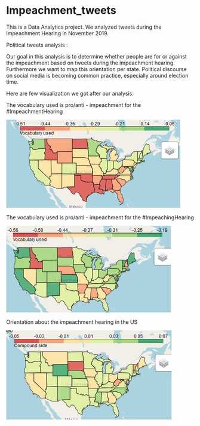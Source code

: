 # Impeachment_tweets
This is a Data Analytics project. We analyzed tweets during the Impeachment Hearing in November 2019.

Political tweets analysis :

Our goal in this analysis is to determine whether people are for or against the impeachment based on tweets during the impeachment hearing. Furthermore we want to map this orientation per state. Political discourse on social media is becoming common practice, especially around election time.

Here are few visualization we got after our analysis:

The vocabulary used is pro/anti - impeachment for the #ImpeachmentHearing

![Voc_Heatmap](https://github.com/MinssenP/Impeachment_tweets/blob/master/visualization/15_Nov_Impeachment_Voc.PNG)

The vocabulary used is pro/anti - impeachment for the #ImpeachingHearing

![Voc_Heatmap](https://github.com/MinssenP/Impeachment_tweets/blob/master/visualization/15_Nov_Impeaching_Voc.PNG)

Orientation about the impeachment hearing in the US

![Compound_Heatmap](https://github.com/MinssenP/Impeachment_tweets/blob/master/visualization/15_Nov_Impeachment_Compound.PNG)

